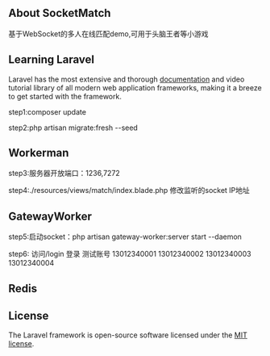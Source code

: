 ## About SocketMatch

基于WebSocket的多人在线匹配demo,可用于头脑王者等小游戏

## Learning Laravel

Laravel has the most extensive and thorough [documentation](https://laravel.com/docs) and video tutorial library of all modern web application frameworks, making it a breeze to get started with the framework.

step1:composer update

step2:php artisan migrate:fresh --seed

## Workerman
step3:服务器开放端口：1236,7272

step4:./resources/views/match/index.blade.php 修改监听的socket IP地址
## GatewayWorker
step5:启动socket：php artisan gateway-worker:server start --daemon

step6: 访问/login  登录 测试账号 13012340001 13012340002 13012340003  13012340004
## Redis

## License

The Laravel framework is open-source software licensed under the [MIT license](https://opensource.org/licenses/MIT).
